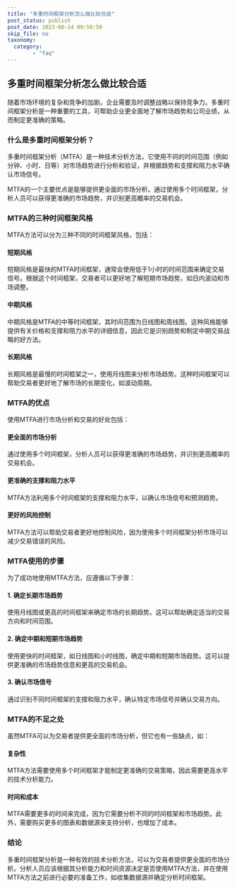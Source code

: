 ```yaml
---
title: "多重时间框架分析怎么做比较合适"
post_status: publish
post_date: 2023-08-14 09:50:50
skip_file: no
taxonomy:
  category:
        - "faq"
---
```


## 多重时间框架分析怎么做比较合适

随着市场环境的复杂和竞争的加剧，企业需要及时调整战略以保持竞争力。多重时间框架分析是一种重要的工具，可帮助企业更全面地了解市场趋势和公司业绩，从而制定更准确的策略。

### 什么是多重时间框架分析？

多重时间框架分析（MTFA）是一种技术分析方法，它使用不同的时间范围（例如分钟、小时、日等）对市场趋势进行分析和验证，并根据趋势和支撑和阻力水平确认市场信号。

MTFA的一个主要优点是能够提供更全面的市场分析。通过使用多个时间框架，分析人员可以获得更准确的市场趋势，并识别更高概率的交易机会。

### MTFA的三种时间框架风格

MTFA方法可以分为三种不同的时间框架风格，包括：

#### 短期风格

短期风格是最快的MTFA时间框架，通常会使用低于1小时的时间范围来确定交易信号。根据这个时间框架，交易者可以更好地了解短期市场趋势，如日内波动和市场调整。

#### 中期风格

中期风格是MTFA的中等时间框架，其时间范围为日线图和周线图。这种风格能够提供有关价格和支撑和阻力水平的详细信息，因此它是识别趋势和制定中期交易战略的好方法。

#### 长期风格

长期风格是最慢的时间框架之一，使用月线图来分析市场趋势。这种时间框架可以帮助交易者更好地了解市场的长期变化，如波动周期。

### MTFA的优点

使用MTFA进行市场分析和交易的好处包括：

#### 更全面的市场分析

通过使用多个时间框架，分析人员可以获得更准确的市场趋势，并识别更高概率的交易机会。

#### 更准确的支撑和阻力水平

MTFA方法利用多个时间框架的支撑和阻力水平，以确认市场信号和预测趋势。

#### 更好的风险控制

MTFA方法可以帮助交易者更好地控制风险，因为使用多个时间框架分析市场可以减少交易错误的风险。

### MTFA使用的步骤

为了成功地使用MTFA方法，应遵循以下步骤：

#### 1. 确定长期市场趋势

使用月线图或更高的时间框架来确定市场的长期趋势。这可以帮助确定适当的交易方向和时间范围。

#### 2. 确定中期和短期市场趋势

使用更快的时间框架，如日线图和小时线图，确定中期和短期市场趋势。这可以提供更准确的市场趋势信息和更高的交易机会。

#### 3. 确认市场信号

通过识别不同时间框架的支撑和阻力水平，确认特定市场信号并确认交易方向。

### MTFA的不足之处

虽然MTFA可以为交易者提供更全面的市场分析，但它也有一些缺点，如：

#### 复杂性

MTFA方法需要使用多个时间框架才能制定更准确的交易策略，因此需要更高水平的技术分析能力。

#### 时间和成本

MTFA需要更多的时间来完成，因为它需要分析不同的时间框架和市场趋势。此外，需要购买更多的图表和数据源来支持分析，也增加了成本。

### 结论

多重时间框架分析是一种有效的技术分析方法，可以为交易者提供更全面的市场分析。分析人员应该根据其分析能力和时间资源决定是否使用MTFA方法，并在使用MTFA方法之前进行必要的准备工作，如收集数据源并确定分析时间框架。
